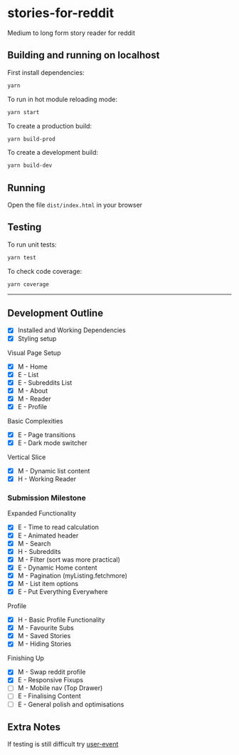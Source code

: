# stories-for-reddit

Medium to long form story reader for reddit

## Building and running on localhost

First install dependencies:

```sh
yarn
```

To run in hot module reloading mode:

```sh
yarn start
```

To create a production build:

```sh
yarn build-prod
```

To create a development build:

```sh
yarn build-dev
```

## Running

Open the file `dist/index.html` in your browser

## Testing

To run unit tests:

```sh
yarn test
```

To check code coverage:

```sh
yarn coverage
```

---

## Development Outline

- [x] Installed and Working Dependencies
- [x] Styling setup

Visual Page Setup

- [x] M - Home
- [x] E - List
- [x] E - Subreddits List
- [x] M - About
- [x] M - Reader
- [x] E - Profile

Basic Complexities

- [x] E - Page transitions
- [x] E - Dark mode switcher

Vertical Slice

- [x] M - Dynamic list content
- [x] H - Working Reader

### Submission Milestone

Expanded Functionality

- [x] E - Time to read calculation
- [x] E - Animated header
- [x] M - Search
- [x] H - Subreddits
- [x] M - Filter (sort was more practical)
- [x] E - Dynamic Home content
- [x] M - Pagination (myListing.fetchmore)
- [x] M - List item options
- [x] E - Put Everything Everywhere

Profile

- [x] H - Basic Profile Functionality
- [x] M - Favourite Subs
- [x] M - Saved Stories
- [x] M - Hiding Stories

Finishing Up

- [x] M - Swap reddit profile
- [x] E - Responsive Fixups
- [ ] M - Mobile nav (Top Drawer)
- [ ] E - Finalising Content
- [ ] E - General polish and optimisations

## Extra Notes

If testing is still difficult try [user-event](https://github.com/testing-library/user-event)
